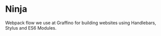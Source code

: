 # Ninja

Webpack flow we use at Graffino for building websites using Handlebars, Stylus and ES6 Modules.
